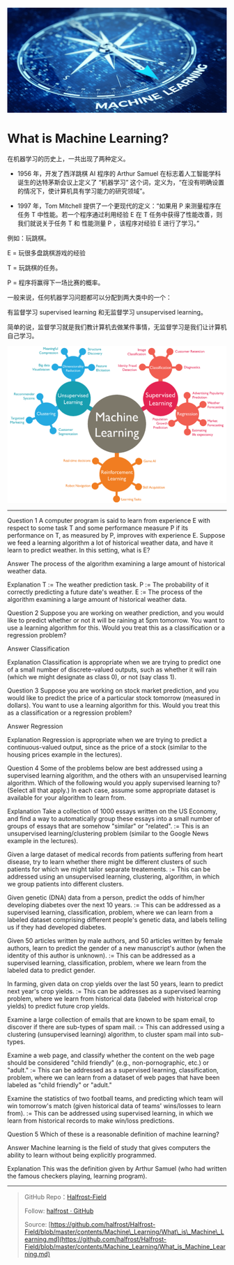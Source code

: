 <p align='center'>
<img src='../images/Machine-Learning_3.png'>
</p>



# What is Machine Learning?

在机器学习的历史上，一共出现了两种定义。

- 1956 年，开发了西洋跳棋 AI 程序的 Arthur Samuel 在标志着人工智能学科诞生的达特茅斯会议上定义了 “机器学习” 这个词，定义为，“在没有明确设置的情况下，使计算机具有学习能力的研究领域”。

- 1997 年，Tom Mitchell 提供了一个更现代的定义：“如果用 P 来测量程序在任务 T 中性能。若一个程序通过利用经验 E 在 T 任务中获得了性能改善，则我们就说关于任务 T 和 性能测量 P ，该程序对经验 E 进行了学习。”


例如：玩跳棋。

E = 玩很多盘跳棋游戏的经验

T = 玩跳棋的任务。

P = 程序将赢得下一场比赛的概率。

一般来说，任何机器学习问题都可以分配到两大类中的一个：

有监督学习 supervised learning 和无监督学习 unsupervised learning。

简单的说，监督学习就是我们教计算机去做某件事情，无监督学习是我们让计算机自己学习。

<p align='center'>
<img src='../images/machine-learning.png'>
</p>


------------------------------------------------------


Question 1
A computer program is said to learn from experience E with respect to some task T and some performance measure P if its performance on T, as measured by P, improves with experience E. Suppose we feed a learning algorithm a lot of historical weather data, and have it learn to predict weather. In this setting, what is E?

Answer
The process of the algorithm examining a large amount of historical weather data.

Explanation
T := The weather prediction task.
P := The probability of it correctly predicting a future date's weather.
E := The process of the algorithm examining a large amount of historical weather data.

Question 2
Suppose you are working on weather prediction, and you would like to predict whether or not it will be raining at 5pm tomorrow. You want to use a learning algorithm for this. Would you treat this as a classification or a regression problem?

Answer
Classification

Explanation
Classification is appropriate when we are trying to predict one of a small number of discrete-valued outputs, such as whether it will rain (which we might designate as class 0), or not (say class 1).

Question 3
Suppose you are working on stock market prediction, and you would like to predict the price of a particular stock tomorrow (measured in dollars). You want to use a learning algorithm for this. Would you treat this as a classification or a regression problem?

Answer
Regression

Explanation
Regression is appropriate when we are trying to predict a continuous-valued output, since as the price of a stock (similar to the housing prices example in the lectures).

Question 4
Some of the problems below are best addressed using a supervised learning algorithm, and the others with an unsupervised learning algorithm. Which of the following would you apply supervised learning to? (Select all that apply.) In each case, assume some appropriate dataset is available for your algorithm to learn from.

Explanation
Take a collection of 1000 essays written on the US Economy, and find a way to automatically group these essays into a small number of groups of essays that are somehow "similar" or "related". :=
        This is an unsupervised learning/clustering problem (similar to the Google News example in the lectures).

Given a large dataset of medical records from patients suffering from heart disease, try to learn whether there might be different clusters of such patients for which we might tailor separate treatements. :=
        This can be addressed using an unsupervised learning, clustering, algorithm, in which we group patients into different clusters.

Given genetic (DNA) data from a person, predict the odds of him/her developing diabetes over the next 10 years. :=
        This can be addressed as a supervised learning, classification, problem, where we can learn from a labeled dataset comprising different people's genetic data, and labels telling us if they had developed diabetes.

Given 50 articles written by male authors, and 50 articles written by female authors, learn to predict the gender of a new manuscript's author (when the identity of this author is unknown). :=
        This can be addressed as a supervised learning, classification, problem, where we learn from the labeled data to predict gender.

In farming, given data on crop yields over the last 50 years, learn to predict next year's crop yields. :=
        This can be addresses as a supervised learning problem, where we learn from historical data (labeled with historical crop yields) to predict future crop yields.

Examine a large collection of emails that are known to be spam email, to discover if there are sub-types of spam mail. :=
        This can addressed using a clustering (unsupervised learning) algorithm, to cluster spam mail into sub-types.

Examine a web page, and classify whether the content on the web page should be considered "child friendly" (e.g., non-pornographic, etc.) or "adult." :=
        This can be addressed as a supervised learning, classification, problem, where we can learn from a dataset of web pages that have been labeled as "child friendly" or "adult."

Examine the statistics of two football teams, and predicting which team will win tomorrow's match (given historical data of teams' wins/losses to learn from). :=
        This can be addressed using supervised learning, in which we learn from historical records to make win/loss predictions.

Question 5
Which of these is a reasonable definition of machine learning?

Answer
Machine learning is the field of study that gives computers the ability to learn without being explicitly programmed.

Explanation
This was the definition given by Arthur Samuel (who had written the famous checkers playing, learning program).


------------------------------------------------------


> GitHub Repo：[Halfrost-Field](https://github.com/halfrost/Halfrost-Field)
> 
> Follow: [halfrost · GitHub](https://github.com/halfrost)
>
> Source: [https://github.com/halfrost/Halfrost-Field/blob/master/contents/Machine\_Learning/What\_is\_Machine\_Learning.md](https://github.com/halfrost/Halfrost-Field/blob/master/contents/Machine_Learning/What_is_Machine_Learning.md)
